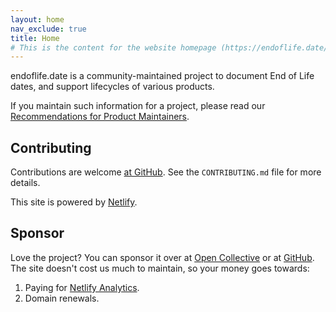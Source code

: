 ```yaml
---
layout: home
nav_exclude: true
title: Home
# This is the content for the website homepage (https://endoflife.date/)
---
```


endoflife.date is a community-maintained project to document End of Life dates, and support lifecycles of various products.

If you maintain such information for a project, please read our [Recommendations for Product Maintainers](/recommendations).

## Contributing

Contributions are welcome [at GitHub](https://github.com/endoflife-date/endoflife.date). See the `CONTRIBUTING.md` file for more details.

This site is powered by [Netlify](https://www.netlify.com).

## Sponsor

Love the project? You can sponsor it over at [Open Collective](https://opencollective.com/endoflife-date) or at [GitHub](https://github.com/sponsors/endoflife-date).
The site doesn't cost us much to maintain, so your money goes towards:
1.  Paying for [Netlify Analytics](https://github.com/endoflife-date/endoflife.date/discussions/382).
2.  Domain renewals.
